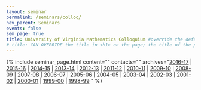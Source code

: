 ```yaml
---
layout: seminar
permalink: /seminars/colloq/
nav_parent: Seminars
events: false
sem_page: true
title: University of Virginia Mathematics Colloquium #override the default title in <h1> on the page
# title: CAN OVERRIDE the title in <h1> on the page; the title of the page itself is hardcoded from seminars.yml
---
```


{% include seminar_page.html
  content=""
  contacts=""
  archives="[2016-17](/seminars/colloq/2016-17/) \|
    [2015-16](/seminars/colloq/2015-16/) \|
    [2014-15](/seminars/colloq/2014-15/) \|
    [2013-14](/seminars/colloq/2013-14/) \|
    [2012-13](/seminars/colloq/2012-13/) \|
    [2011-12](/seminars/colloq/2011-12/) \|
    [2010-11](/seminars/colloq/2010-11/) \|
    [2009-10](/seminars/colloq/2009-10/) \|
    [2008-09](/seminars/colloq/2008-09/) \|
    [2007-08](/seminars/colloq/2007-08/) \|
    [2006-07](/seminars/colloq/2006-07/) \|
    [2005-06](/seminars/colloq/2005-06/) \|
    [2004-05](/seminars/colloq/2004-05/) \|
    [2003-04](/seminars/colloq/2003-04/) \|
    [2002-03](/seminars/colloq/2002-03/) \|
    [2001-02](/seminars/colloq/2001-02/) \|
    [2000-01](/seminars/colloq/2000-01/) \|
    [1999-00](/seminars/colloq/1999-00/) \|
    [1998-99](/seminars/colloq/1998-99/)
    "
%}
